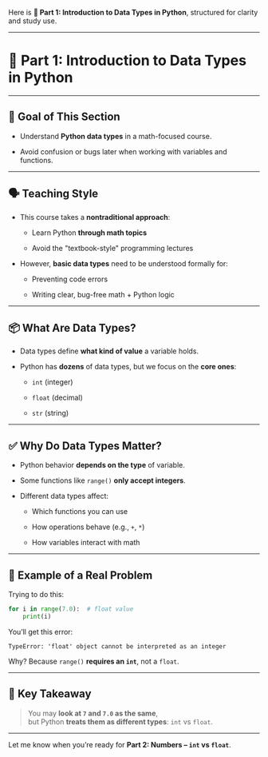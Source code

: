 Here is **🧩 Part 1: Introduction to Data Types in Python**, structured for clarity and study use.

---

# 🧩 Part 1: Introduction to Data Types in Python

---

## 🎯 **Goal of This Section**

- Understand **Python data types** in a math-focused course.
    
- Avoid confusion or bugs later when working with variables and functions.
    

---

## 🗣️ **Teaching Style**

- This course takes a **nontraditional approach**:
    
    - Learn Python **through math topics**
        
    - Avoid the "textbook-style" programming lectures
        
- However, **basic data types** need to be understood formally for:
    
    - Preventing code errors
        
    - Writing clear, bug-free math + Python logic
        

---

## 📦 What Are Data Types?

- Data types define **what kind of value** a variable holds.
    
- Python has **dozens** of data types, but we focus on the **core ones**:
    
    - `int` (integer)
        
    - `float` (decimal)
        
    - `str` (string)
        

---

## ✅ Why Do Data Types Matter?

- Python behavior **depends on the type** of variable.
    
- Some functions like `range()` **only accept integers**.
    
- Different data types affect:
    
    - Which functions you can use
        
    - How operations behave (e.g., `+`, `*`)
        
    - How variables interact with math
        

---

## 🚨 Example of a Real Problem

Trying to do this:

```python
for i in range(7.0):  # float value
    print(i)
```

You’ll get this error:

```
TypeError: 'float' object cannot be interpreted as an integer
```

Why? Because `range()` **requires an `int`**, not a `float`.

---

## 🧠 Key Takeaway

> You may **look at `7` and `7.0` as the same**,  
> but Python **treats them as different types**: `int` vs `float`.

---

Let me know when you’re ready for **Part 2: Numbers – `int` vs `float`**.